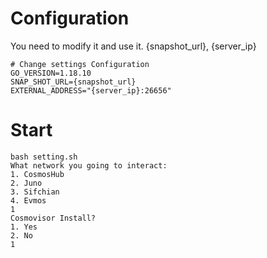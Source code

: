 # Configuration
You need to modify it and use it. {snapshot_url}, {server_ip}
```
# Change settings Configuration
GO_VERSION=1.18.10
SNAP_SHOT_URL={snapshot_url}
EXTERNAL_ADDRESS="{server_ip}:26656"
```

# Start
```
bash setting.sh
What network you going to interact:
1. CosmosHub
2. Juno
3. Sifchian
4. Evmos
1
Cosmovisor Install?
1. Yes
2. No
1
```
